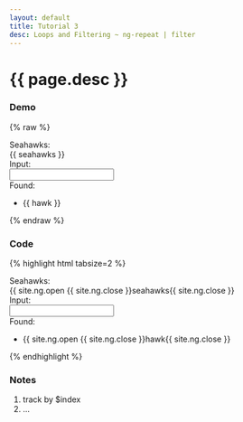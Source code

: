 ```yaml
---
layout: default
title: Tutorial 3
desc: Loops and Filtering ~ ng-repeat | filter
---
```

# {{ page.desc }}

### Demo
{% raw %}
<div class="demo" ng-init="seahawks = ['Brandon Mebane','Brandon Browner','Chris Clemons','Max Unger','Russell Okung','Kam Chancellor','Richard Sherman','Marshawn Lynch','Russell Wilson','Earl Thomas']; ">
	<label>Seahawks: </label>
	<div class="indent">{{ seahawks }}</div>
	<label>Input: </label>
	<div class="indent">
		<input ng-model="player" type="text" />
	</div>
	<label>Found: </label>
	<ul>
		<li ng-repeat="hawk in seahawks | filter:player">
			{{ hawk }}
		</li>
	</ul>
</div>
{% endraw %}

### Code
{% highlight html tabsize=2 %}
<div class="demo"ng-init="seahawks = ['Brandon Mebane', ... ]; ">
	<label>Seahawks: </label>
	<div class="indent">{{ site.ng.open {{ site.ng.close }}seahawks{{ site.ng.close }}</div>
	<label>Input: </label>
	<div class="indent">
		<input ng-model="player" type="text" />
	</div>
	<label>Found: </label>
	<ul>
		<li ng-repeat="hawk in seahawks | filter:player">
			{{ site.ng.open {{ site.ng.close }}hawk{{ site.ng.close }}
		</li>
	</ul>
</div>
{% endhighlight %}

### Notes
1. track by $index
1. ...

